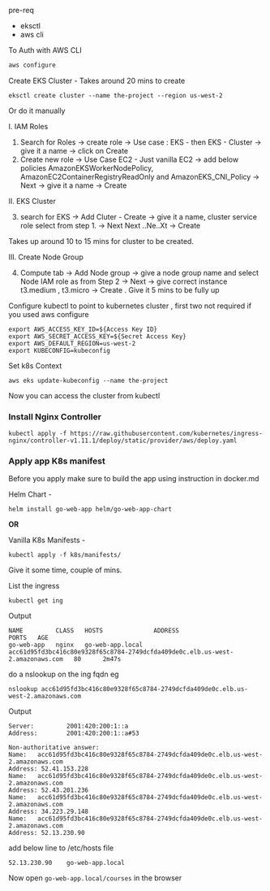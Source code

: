 pre-req
- eksctl 
- aws cli 

To Auth with AWS CLI 

```bash
aws configure
```

Create EKS Cluster - Takes around 20 mins to create
```
eksctl create cluster --name the-project --region us-west-2
```

Or do it manually 

I. IAM Roles 

1. Search for Roles -> create role -> Use case : EKS - then EKS - Cluster -> give it a name -> click on Create 
2. Create new role -> Use Case EC2 - Just vanilla EC2 -> add below policies AmazonEKSWorkerNodePolicy, AmazonEC2ContainerRegistryReadOnly and AmazonEKS_CNI_Policy -> Next -> give it a name -> Create 

II. EKS Cluster 

3. search for EKS -> Add Cluter - Create -> give it a name, cluster service role select from step 1. -> Next Next ..Ne..Xt -> Create 

Takes up around 10 to 15 mins for cluster to be created. 

III. Create Node Group 

4. Compute tab -> Add Node group -> give a node group name and select Node IAM role as from Step 2 -> Next -> give correct instance t3.medium , t3.micro -> Create . Give it 5 mins to be fully up 


Configure kubectl to point to kubernetes cluster , first two not required if you used aws configure
```
export AWS_ACCESS_KEY_ID=${Access Key ID}
export AWS_SECRET_ACCESS_KEY=${Secret Access Key}
export AWS_DEFAULT_REGION=us-west-2
export KUBECONFIG=kubeconfig
```

Set k8s Context
```
aws eks update-kubeconfig --name the-project
```
Now you can access the cluster from kubectl

### Install Nginx Controller 

```
kubectl apply -f https://raw.githubusercontent.com/kubernetes/ingress-nginx/controller-v1.11.1/deploy/static/provider/aws/deploy.yaml
```

### Apply app K8s manifest 

Before you apply make sure to build the app using instruction in docker.md

Helm Chart - 

```helm install go-web-app helm/go-web-app-chart```

**OR**

Vanilla K8s Manifests -

```kubectl apply -f k8s/manifests/```

Give it some time, couple of mins. 

List the ingress 

```kubectl get ing```

Output
```
NAME         CLASS   HOSTS              ADDRESS                                                                         PORTS   AGE
go-web-app   nginx   go-web-app.local   acc61d95fd3bc416c80e9328f65c8784-2749dcfda409de0c.elb.us-west-2.amazonaws.com   80      2m47s
```
do a nslookup on the ing fqdn
eg 

```nslookup acc61d95fd3bc416c80e9328f65c8784-2749dcfda409de0c.elb.us-west-2.amazonaws.com```

Output
```
Server:         2001:420:200:1::a
Address:        2001:420:200:1::a#53

Non-authoritative answer:
Name:   acc61d95fd3bc416c80e9328f65c8784-2749dcfda409de0c.elb.us-west-2.amazonaws.com
Address: 52.41.153.228
Name:   acc61d95fd3bc416c80e9328f65c8784-2749dcfda409de0c.elb.us-west-2.amazonaws.com
Address: 52.43.201.236
Name:   acc61d95fd3bc416c80e9328f65c8784-2749dcfda409de0c.elb.us-west-2.amazonaws.com
Address: 34.223.29.148
Name:   acc61d95fd3bc416c80e9328f65c8784-2749dcfda409de0c.elb.us-west-2.amazonaws.com
Address: 52.13.230.90
```
add below line to /etc/hosts file 

```
52.13.230.90    go-web-app.local
```

Now open ```go-web-app.local/courses``` in the browser 
